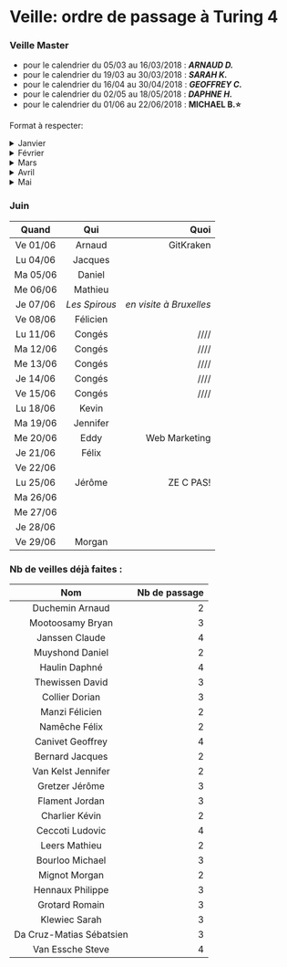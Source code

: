 ﻿# Veille: ordre de passage à Turing 4
 
 ### Veille Master
- pour le calendrier du 05/03 au 16/03/2018 : ***ARNAUD D.***
- pour le calendrier du 19/03 au 30/03/2018 : ***SARAH K.*** 
- pour le calendrier du 16/04 au 30/04/2018 : ***GEOFFREY C.***
- pour le calendrier du 02/05 au 18/05/2018 : ***DAPHNE H.***
- pour le calendrier du 01/06 au 22/06/2018 : **MICHAEL B.:star:**

Format à respecter:   

<details> 
  <summary>Janvier </summary>

 | Date          | Nom              | Sujet              |
 |:----------------:|:----------------:| ------------------:|
 | Je 25/01 | Claude | [Google AMP](https://github.com/ClaudeJanssenPro/veille250118_amp) |
 | Ve 26/01 | Dorian C| [La méthode Jacotot](https://contattafiles.s3-us-west-1.amazonaws.com/tnt14094/8FxtYHOcQ-GuswT/jacotot.pdf) |
 | Lu 29/01 | Steve Van E.     | [Les grilles CSS](https://github.com/Steve-VE/CSS-Grid) |
 | Ma 30/01 | Sarah            | [Optimisation d'image]() |
 | Me 31/01 | Mathieu L.       | [html 5.1]() |

</details>
<details> 
  <summary>Février </summary>

| Date          | Nom              | Sujet              |
|:----------------:|:----------------:| ------------------:|
| Je 01/02 | Bryan Moot. | [Les failles Meltdown et Spectre](https://contattafiles.s3-us-west-1.amazonaws.com/tnt14094/6OUhj2ygWaeTTMR/Veille%20Technologique.docx) |
| Ve 02/02 | Ludovic .C | [GPU et AI]() |
| Lu 05/02 | Jennifer         | [Material design]()  |
| Ma 06/02 | Geoffrey | [Présenter avec Prezi](https://prezi.com/) |
| Me 07/02 | Jordan           | [Big data]() |
| Je 08/02 | Kevin D.         | [Les réseaux Wifi et mobiles](https://contattafiles.s3-us-west-1.amazonaws.com/tnt14094/uY9k3EfBqzse9EZ/Les%20r%C3%A9seaux%20Wifi%20et%20mobiles.pptx) |
| Ve 09/02 | Michael B.       | [Bootstrap]() |
| Lu 12/02 | _Fantomas_       | _Don't Forget Your Veille_ |
| Ma 13/02 | Romain           | Atomic Design  |
| Me 14/02 | Gretzer J        | Ransonware |
| Je 15/02 | Daniel           | La smart |
| Ve 16/02 | Arnaud           | plugin flashplayer |
| Lu 19/02 | Jacques          | Images Libre |
| Ma 20/02 | Claude           | Coder Pareto |
| Me 21/02 | Daphné           | Où est passé le bouton google Image ? |
| Je 22/02 | David            | WP et autres CMS |
| Ve 23/02 | Sébastien        | Les plugins ATOM |
| Lu 26/02 | Ludovic          |Mozilla Firefox developper edition:grilles CSS  
| Ma 27/02 | Morgan           | Scrum|
| Me 28/02 | Kevin Charlier   | [StumbleUpon](https://github.com/becodeorg/La-Veille/blob/master/Turing4/readme.md) |


</details>

<details> 
  <summary>Mars</summary>

| Date          | Nom              | Sujet              |
|:----------------:|:----------------:| ------------------:|
| Je 01/03 | Félicien         |[La technologie Blockchain](https://prezi.com/p/ultdft9eiy7d/) |
| Ve 02/03 | Absent  | NO VEILLE|
| Lu 05/03 | Geoffrey         | Les indispensables (raccourcis) |
| Ma 06/03 | Félix            | Robots.txt |
| Me 07/03 | Philippe H.      | [Samsung DeX et le code](https://prezi.com/p/0a6qr_-uzsbk/)|
| Je 08/03 | ABSENT           | No veille |
| Ve 09/03 | Arnaud D.        | La pollution et l'informatique |
| Lu 12/03 | Steve            | [SASS](https://github.com/Steve-VE/Sass-veille) |
| Ma 13/03 | Frédéric         | Scroll infini |
| Me 14/03 | Jordan           | Le cryptage de donnés |
| Je 15/03 | THE COACH        | reset.css |
| Ve 16/03 | Dorian           | wait and see |
| Lu 19/03 | Sarah            | [Organiser son télétravail](https://prezi.com/p/7f1uk3wv4nce/)|
| Ma 20/03 | (Visiteurs)      | NO VEILLE   |
| Me 21/03 | Daniel           | bindparam(), column et motion   |
| Je 22/03 | Félix            | Les outils d'analyse du trafic |
| Ve 23/03 | David            | [Le(s) référencement(s) SEO/SEA](http://prezi.com/gcn2zav-qspq/?utm_campaign=share&utm_medium=copy&rc=ex0share) |
| Lu 26/03 |Daphné            | [Autosploit - piratage des objets connectés](https://prezi.com/p/-dtilgqard9j/)|
| Ma 27/03 |Romain            | Portfolio WebDev |
| Me 28/03 | Geoffrey         | Les outils du WebDev (https://prezi.com/view/dA1DNib4VlZNzq7DKDGg/) |
| Je 29/03 |Félicien          | [schnaps.it, générateur de templates HTML5 et CSS3](https://schnaps.it) |
| Ve 30/03 | Michael          | [Wunderlist Tracker Time]() |

</details>

<details> 
  <summary>Avril</summary>


| Quand         | Qui              | Quoi              |
|:----------------:|:----------------:| ------------------:|
| Lu 09/04 | Philippe      | [Ubuntu 18.04](https://prezi.com/p/fqu2hw4u6zos/) |
| Ma 10/04 | Claude     | [Obligations légales d'un site et divers](https://prezi.com/p/w0glnjyn8aam/) |
| Me 11/04 | Jacques      | Les OS |
| Je 12/04 | Jennifer      | Responsive design |
| Ve 13/04 | Jérôme      | Dark web & Deep web |
| Lu 16/04 | Ludo        | Veille improvisée  |
| Ma 17/04 | Daphné      | ODOO |
| Me 18/04 | Bryan       | les techniques d'animations|
| Je 19/04 | Daniel      | Pocket et Evernote, deux assistants très puissants |
| Ve 20/04 | Mathieu     |  |
| Lu 23/04 |     | Don't forget your veille !
| Ma 24/04 |Kévin | Windows 10 1803 - Redstone 4 |
| Me 25/04 |Romain | Art Intéractif |
| Je 26/04 |Morgan | .NET Core |
| Ve 27/04 |Michael | Facebook Données Personnelles |
| Lu 30/04 |Steve | [Astuces CSS & Sass/SCSS](https://github.com/Steve-VE/css-sass-scss-things) |

</details>

<details> 
  <summary>Mai</summary>

| Quand         | Qui              | Quoi              |
|:----------------:|:----------------:| ------------------:|
| Me 02/05 | Jordan | MySQL 8.0 |
| Je 03/05 | | NO VEILLE|
| Ve 04/05 | | NO VEILLE|
| Lu 07/05 | Atelier x BeCode | Design Innovation |
| Ma 08/05 | Philippe | Python |
| Me 09/05 | Claude | Gulp |
| Je 10/05 | Ascension | Ascension |
| Ve 11/05 | Ludo P | le language binaire
| Lu 14/05 | Dorian | machine learning / deep learning |
| Ma 15/05 | Sébastien | Gutenberg
| Me 16/05 | Ludovic | Théorie des couleurs |
| Je 17/05 | Daphné|
| Ve 18/05 | David| COLORS |
| Lu 21/05 | Pentecôte | Pentecôte |
| Ma 22/05 | Jérôme|le Shadow PC |
| Me 23/05 | Sarah| Le cahier de charges|
| Je 24/05 | | |
| Ve 25/05 | Sébastien| XXX |
| Lu 28/05 |Geoffrey| Le SVG|
| Ma 29/05 | Kodo | Coach young coders |
| Me 30/05 | Steve | [Processing](https://app.ludus.one/00dee514-c6df-4926-ba72-b7d32f3166c6#1) |
| Je 31/05 |Bryan | les api graphiques (directX et Vulkan) |

</details>

### Juin

| Quand         | Qui              | Quoi              |
|:----------------:|:----------------:| ------------------:|
| Ve 01/06 | Arnaud | GitKraken|
| Lu 04/06 | Jacques |  |
| Ma 05/06 | Daniel |  |
| Me 06/06 | Mathieu |  |
| Je 07/06 | _Les Spirous_ | _en visite à Bruxelles_  |
| Ve 08/06 | Félicien |
| Lu 11/06 | Congés | //// |
| Ma 12/06 | Congés | //// |
| Me 13/06 | Congés | //// |
| Je 14/06 | Congés | //// |
| Ve 15/06 | Congés | //// |
| Lu 18/06 | Kevin |  |
| Ma 19/06 | Jennifer |
| Me 20/06 | Eddy | Web Marketing |
| Je 21/06 | Félix |
| Ve 22/06 |  |  |
| Lu 25/06 | Jérôme | ZE C PAS! |
| Ma 26/06 |  |  |
| Me 27/06 |  |  |
| Je 28/06 |  |  |
| Ve 29/06 | Morgan |  |


### Nb de veilles déjà faites :

| Nom             | Nb de passage     |
|:---------------:|------------------:|
|Duchemin	Arnaud  | 2|
|Mootoosamy	Bryan | 3|
|Janssen	Claude   | 4|
|Muyshond	Daniel  | 2|
|Haulin	Daphné    | 4|
|Thewissen	David  | 3|
|Collier	Dorian   | 3|
|Manzi	Félicien   | 2|
|Namêche	Félix    | 2|
|Canivet	Geoffrey | 4|
|Bernard	Jacques  | 2|
|Van Kelst	Jennifer | 2|
|Gretzer	Jérôme   | 3|
|Flament	Jordan   | 3|
|Charlier	Kévin   | 2|
|Ceccoti	Ludovic  | 4|
|Leers	Mathieu    | 2|
|Bourloo	Michael  | 3|
|Mignot	Morgan    | 2|
|Hennaux	Philippe | 3|
|Grotard	Romain   | 3|
|Klewiec	Sarah    | 3|
|Da Cruz-Matias	Sébatsien | 3|
|Van Essche	Steve | 4|
